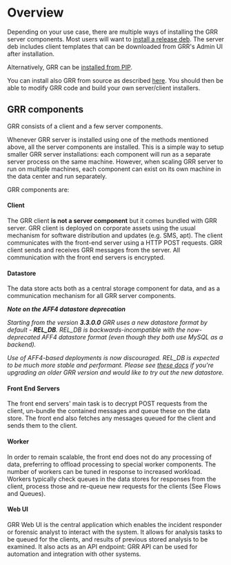 # Overview

Depending on your use case, there are multiple ways of installing the
GRR server components. Most users will want to
[install a release deb](from-release-deb.md). The server deb includes
client templates that can be downloaded from GRR's Admin UI after installation.

Alternatively, GRR can be [installed from PIP](from-released-pip.md).

You can install also GRR from source as described
[here](from-source.md). You should then be able to modify GRR code and build
your own server/client installers.


## GRR components

GRR consists of a client and a few server components.

Whenever GRR server is installed using one of the methods mentioned above, all the server components are installed. This is a simple way to setup smaller GRR server installations: each component will run as a separate server process on the same machine. However, when scaling GRR server to run on multiple machines, each component can exist on its own machine in the data center and run separately.

GRR components are:

#### Client

The GRR client **is not a server component** but it comes bundled with GRR server. GRR client is deployed on corporate assets using the usual mechanism for software distribution and updates (e.g. SMS, apt). The client communicates with the front-end server using a HTTP POST requests. GRR client sends and receives GRR messages from the server. All communication with the front end servers is encrypted.

#### Datastore
The data store acts both as a central storage component for data, and as a communication mechanism for all GRR server components.

***Note on the AFF4 datastore deprecation***

*Starting from the version ***3.3.0.0*** GRR uses a new datastore format by default - ***REL_DB***. REL_DB is backwards-incompatible with the now-deprecated AFF4 datastore format (even though they both use MySQL as a backend).*

*Use of AFF4-based deployments is now discouraged. REL_DB is expected to be much more stable and performant. Please see [these docs](../maintaining-and-tuning/grr-datastore.md) if you're upgrading an older GRR version and would like to try out the new datastore.*

#### Front End Servers
The front end servers' main task is to decrypt POST requests from the client, un-bundle the contained messages and queue these on the data store. The front end also fetches any messages queued for the client and sends them to the client.

#### Worker
In order to remain scalable, the front end does not do any processing of data, preferring to offload processing to special worker components. The number of workers can be tuned in response to increased workload. Workers typically check queues in the data stores for responses from the client, process those and re-queue new requests for the clients (See Flows and Queues).

#### Web UI
GRR Web UI is the central application which enables the incident responder or forensic analyst to interact with the system. It allows for analysis tasks to be queued for the clients, and results of previous stored analysis to be examined. It also acts as an API endpoint: GRR API can be used for automation and integration with other systems.


